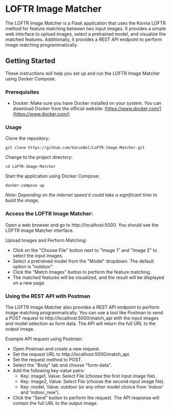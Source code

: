 # LOFTR Image Matcher

The LOFTR Image Matcher is a Flask application that uses the Kornia LOFTR method for feature matching between two input images. It provides a simple web interface to upload images, select a pretrained model, and visualize the matched features. Additionally, it provides a REST API endpoint to perform image matching programmatically.

## Getting Started

These instructions will help you set up and run the LOFTR Image Matcher using Docker Compose.

### Prerequisites

- Docker: Make sure you have Docker installed on your system. You can download Docker from the official website: [https://www.docker.com/](https://www.docker.com/)

### Usage

Clone the repository:

```
git clone https://github.com/VarunBal/LoFTR-Image-Matcher.git
```

Change to the project directory:
```
cd LoFTR-Image-Matcher
```

Start the application using Docker Compose:
```
docker-compose up
```
*Note: Depending on the internet speed it could take a significant time to build the image.* 

### Access the LOFTR Image Matcher:

Open a web browser and go to http://localhost:5000. You should see the LOFTR Image Matcher interface.

Upload Images and Perform Matching:
- Click on the "Choose File" button next to "Image 1" and "Image 2" to select the input images.
- Select a pretrained model from the "Model" dropdown. The default option is "outdoor".
- Click the "Match Images" button to perform the feature matching.
- The matched features will be visualized, and the result will be displayed on a new page.

### Using the REST API with Postman

The LOFTR Image Matcher also provides a REST API endpoint to perform image matching programmatically. You can use a tool like Postman to send a POST request to http://localhost:5000/match_api with the input images and model selection as form data. The API will return the full URL to the output image.

Example API request using Postman:

- Open Postman and create a new request.
- Set the request URL to http://localhost:5000/match_api.
- Set the request method to POST.
- Select the "Body" tab and choose "form-data".
- Add the following key-value pairs:
  - Key: image1, Value: Select File (choose the first input image file).
  - Key: image2, Value: Select File (choose the second input image file).
  - Key: model, Value: outdoor (or any other model choice from 'indoor' and 'indoor_new').
- Click the "Send" button to perform the request.
The API response will contain the full URL to the output image.